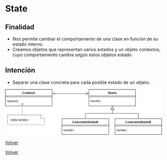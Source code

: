 # State

## Finalidad

* Nos permite cambiar el comportamiento de una clase en función de su estado interno.
* Creamos objetos que representan varios estados y un objeto contextos, cuyo comportamiento cambia según estos objetos estado

## Intención

* Separar una clase concreta para cada posible estado de un objeto.

![State pattern](/src/patterns/assets/state.png)

[Volver](/README.md)

[Volver](/README.md)
